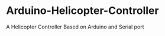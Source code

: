 Arduino-Helicopter-Controller
=============================

A Helicopter Controller Based on Arduino and Serial port